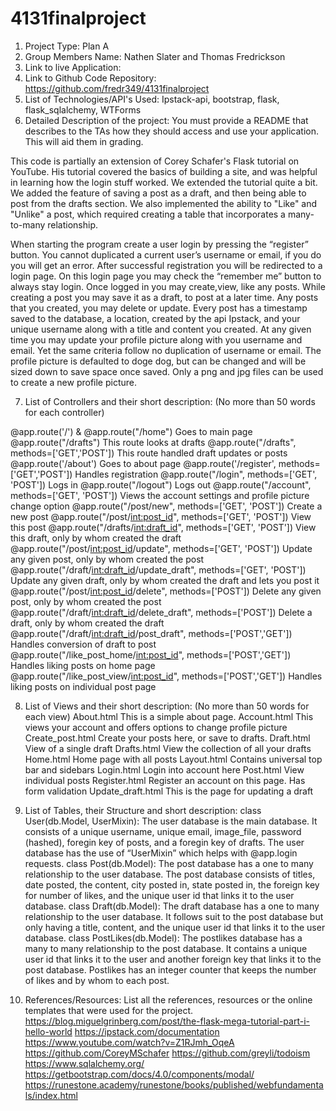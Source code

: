 # 4131finalproject
1. Project Type: Plan A
2. Group Members Name: Nathen Slater and Thomas Fredrickson
3. Link to live Application:
4. Link to Github Code Repository: https://github.com/fredr349/4131finalproject
5. List of Technologies/API's Used: Ipstack-api, bootstrap, flask, flask_sqlalchemy, WTForms
6. Detailed Description of the project:
You must provide a README that describes to the TAs how they should access and use your application.  This will aid them in grading.

This code is partially an extension of Corey Schafer's Flask tutorial on YouTube. His tutorial covered the basics of building a site, and was helpful in learning how the login stuff worked. We extended the tutorial quite a bit. We added the feature of saving a post as a draft, and then being able to post from the drafts section. We also implemented the ability to "Like" and "Unlike" a post, which required creating a table that incorporates a many-to-many relationship.

When starting the program create a user login by pressing the “register” button. You cannot duplicated a current user’s username or email, if you do you will get an error.  After successful registration you will be redirected to a login page.  On this login page you may check the “remember me” button to always stay login. Once logged in you may create,view, like any posts. While creating a post you may save it as a draft, to post at a later time. Any posts that you created, you may delete or update.  Every post has a timestamp saved to the database, a location, created by the api Ipstack, and your unique username along with a title and content you created. At any given time you may update your profile picture along with you username and email.  Yet the same criteria follow no duplication of username or email. The profile picture is defaulted to doge dog, but can be changed and will be sized down to save space once saved. Only a png and jpg files can be used to create a new profile picture.  



7. List of Controllers and their short description: (No more than 50 words for each controller)

@app.route('/') & @app.route("/home")
Goes to main page
@app.route("/drafts")
This route looks at drafts
@app.route("/drafts", methods=['GET','POST'])
This route handled draft updates or posts
@app.route('/about')
Goes to about page
@app.route('/register', methods=['GET','POST'])
Handles registration
@app.route("/login", methods=['GET', 'POST'])
Logs in
@app.route("/logout")
Logs out
@app.route("/account",  methods=['GET', 'POST'])
Views the account settings and profile picture change option
@app.route("/post/new", methods=['GET', 'POST'])
Create a new post
@app.route("/post/<int:post_id>", methods=['GET', 'POST'])
View this post
@app.route("/drafts/<int:draft_id>", methods=['GET', 'POST'])
View this draft, only by whom created the draft
@app.route("/post/<int:post_id>/update", methods=['GET', 'POST'])
Update any given post, only by whom created the post
@app.route("/draft/<int:draft_id>/update_draft", methods=['GET', 'POST'])
Update any given draft, only by whom created the draft and lets you post it
@app.route("/post/<int:post_id>/delete", methods=['POST'])
Delete any given post, only by whom created the post
@app.route("/draft/<int:draft_id>/delete_draft", methods=['POST'])
Delete a draft, only by whom created the draft
@app.route("/draft/<int:draft_id>/post_draft", methods=['POST','GET'])
Handles conversion of draft to post
@app.route("/like_post_home/<int:post_id>", methods=['POST','GET'])
Handles liking posts on home page
@app.route("/like_post_view/<int:post_id>", methods=['POST','GET'])
Handles liking posts on individual post page


8. List of Views and their short description: (No more than 50 words for each view)
About.html
This is a simple about page.
Account.html
This views your account and offers options to change profile picture
Create_post.html
Create your posts here, or save to drafts.
Draft.html
View of a single draft
Drafts.html
View the collection of all your drafts
Home.html
Home page with all posts
Layout.html
Contains universal top bar and sidebars
Login.html
Login into account here
Post.html
View individual posts
Register.html
Register an account on this page. Has form validation
Update_draft.html
This is the page for updating a draft

9. List of Tables, their Structure and short description:
class User(db.Model, UserMixin):
The user database is the main database. It consists of a unique username, unique email, image_file, password (hashed),  foregin key of posts, and a foregin key of drafts. The user database has the use of “UserMixin” which helps with @app.login requests.
class Post(db.Model):
The post database has a one to many relationship to the user database.  The post database consists of titles, date posted, the content, city posted in, state posted in, the foreign key for number of likes, and the unique user id that links it to the user database.
class Draft(db.Model):
The draft database has a one to many relationship to the user database. It follows suit to the post database but only having a title, content, and the unique user id that links it to the user database.
class PostLikes(db.Model):
The postlikes database has a many to many relationship to the post database. It contains a unique user id that links it to the user and another foreign key that links it to the post database.  Postlikes has an integer counter that keeps the number of likes and by whom to each post.

10. References/Resources: List all the references, resources or the online templates that were used for the project.
https://blog.miguelgrinberg.com/post/the-flask-mega-tutorial-part-i-hello-world
https://ipstack.com/documentation
https://www.youtube.com/watch?v=Z1RJmh_OqeA
https://github.com/CoreyMSchafer
https://github.com/greyli/todoism
https://www.sqlalchemy.org/
https://getbootstrap.com/docs/4.0/components/modal/
https://runestone.academy/runestone/books/published/webfundamentals/index.html
